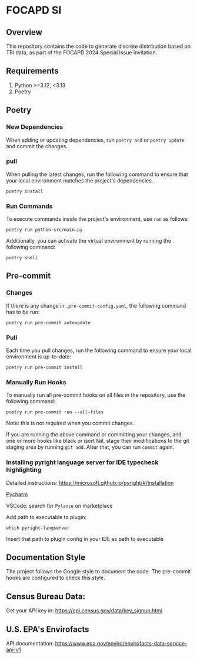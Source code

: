 
# FOCAPD SI

## Overview

This repository contains the code to generate discrete distribution based on TRI data, as part of the FOCAPD 2024 Special Issue invitation.

## Requirements

1. Python >=3.12, <3.13
2. Poetry

## Poetry

### New Dependencies

When adding or updating dependencies, run `poetry add` or `poetry update` and commit the changes.

### pull

When pulling the latest changes, run the following command to ensure that your local environment matches the project's dependencies.

```
poetry install
```

### Run Commands

To execute commands inside the project's environment, use `run` as follows:

```
poetry run python src/main.py
```

Additionally, you can activate the virtual environment by running the following command:

```
poetry shell
```

## Pre-commit

### Changes

If there is any change in `.pre-commit-config.yaml`, the following command has to be run:

```
poetry run pre-commit autoupdate
```

### Pull

Each time you pull changes, run the following command to ensure your local environment is up-to-date:

```
poetry run pre-commit install
```

### Manually Run Hooks

To manually run all pre-commit hooks on all files in the repository, use the following command:

```
poetry run pre-commit run --all-files
```

Note: this is not required when you commit changes.

If you are running the above command or committing your changes, and one or more hooks like black or isort fail, stage their modifications to the git staging area by running `git add`. After that, you can run `commit` again.

### Installing pyright language server for IDE typecheck highlighting

Detailed instructions: https://microsoft.github.io/pyright/#/installation

[Pycharm](https://github.com/InSyncWithFoo/pyright-langserver-for-pycharm)

VSCode: search for `Pylance` on marketplace

Add path to executable to plugin:

```shell
which pyright-langserver
```

Insert that path to plugin config in your IDE as path to executable

## Documentation Style

The project follows the Google style to document the code. The pre-commit hooks are configured to check this style.

## Census Bureau Data:

Get your API key in: https://api.census.gov/data/key_signup.html


## U.S. EPA's Envirofacts

API documentation: https://www.epa.gov/enviro/envirofacts-data-service-api-v1
